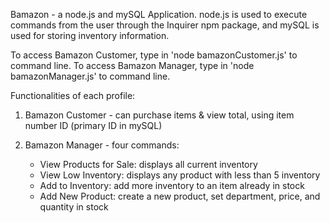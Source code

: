 Bamazon - a node.js and mySQL Application.  node.js is used to execute commands from the user through the Inquirer npm package, and mySQL is used for storing inventory information.

To access Bamazon Customer, type in 'node bamazonCustomer.js' to command line.
To access Bamazon Manager, type in 'node bamazonManager.js' to command line.

Functionalities of each profile:

1) Bamazon Customer - can purchase items & view total, using item number ID (primary ID in mySQL)

2) Bamazon Manager - four commands:
    - View Products for Sale: displays all current inventory
    - View Low Inventory: displays any product with less than 5 inventory
    - Add to Inventory: add more inventory to an item already in stock
    - Add New Product: create a new product, set department, price, and quantity in stock